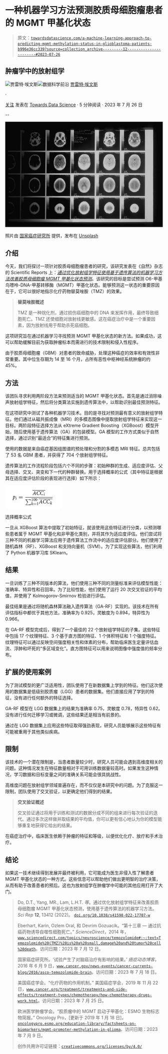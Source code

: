 # 一种机器学习方法预测胶质母细胞瘤患者的 MGMT 甲基化状态

> 原文：[`towardsdatascience.com/a-machine-learning-approach-to-predicting-mgmt-methylation-status-in-glioblastoma-patients-b996e36cc339?source=collection_archive---------12-----------------------#2023-07-26`](https://towardsdatascience.com/a-machine-learning-approach-to-predicting-mgmt-methylation-status-in-glioblastoma-patients-b996e36cc339?source=collection_archive---------12-----------------------#2023-07-26)

## 肿瘤学中的放射组学

[](https://medium.com/@jevans2532?source=post_page-----b996e36cc339--------------------------------)![贾雷特·埃文斯](https://medium.com/@jevans2532?source=post_page-----b996e36cc339--------------------------------)[](https://towardsdatascience.com/?source=post_page-----b996e36cc339--------------------------------)![数据科学前沿](https://towardsdatascience.com/?source=post_page-----b996e36cc339--------------------------------) [贾雷特·埃文斯](https://medium.com/@jevans2532?source=post_page-----b996e36cc339--------------------------------)

·

[关注](https://medium.com/m/signin?actionUrl=https%3A%2F%2Fmedium.com%2F_%2Fsubscribe%2Fuser%2F9612ed1f387a&operation=register&redirect=https%3A%2F%2Ftowardsdatascience.com%2Fa-machine-learning-approach-to-predicting-mgmt-methylation-status-in-glioblastoma-patients-b996e36cc339&user=Jarrett+Evans&userId=9612ed1f387a&source=post_page-9612ed1f387a----b996e36cc339---------------------post_header-----------) 发表在 [Towards Data Science](https://towardsdatascience.com/?source=post_page-----b996e36cc339--------------------------------) · 5 分钟阅读 · 2023 年 7 月 26 日[](https://medium.com/m/signin?actionUrl=https%3A%2F%2Fmedium.com%2F_%2Fvote%2Ftowards-data-science%2Fb996e36cc339&operation=register&redirect=https%3A%2F%2Ftowardsdatascience.com%2Fa-machine-learning-approach-to-predicting-mgmt-methylation-status-in-glioblastoma-patients-b996e36cc339&user=Jarrett+Evans&userId=9612ed1f387a&source=-----b996e36cc339---------------------clap_footer-----------)

--

[](https://medium.com/m/signin?actionUrl=https%3A%2F%2Fmedium.com%2F_%2Fbookmark%2Fp%2Fb996e36cc339&operation=register&redirect=https%3A%2F%2Ftowardsdatascience.com%2Fa-machine-learning-approach-to-predicting-mgmt-methylation-status-in-glioblastoma-patients-b996e36cc339&source=-----b996e36cc339---------------------bookmark_footer-----------)![](img/b0c66015662469f6c7b7f58d2eaddb97.png)

照片由 [国家癌症研究所](https://unsplash.com/@nci?utm_source=medium&utm_medium=referral) 提供，发布在 [Unsplash](https://unsplash.com/?utm_source=medium&utm_medium=referral)

## 介绍

今天，我们将探讨一项针对胶质母细胞瘤患者的研究，该研究发表在《自然》杂志的 Scientific Reports 上：[*通过优化放射组学特征使用基于遗传算法的机器学习方法改善胶质母细胞瘤 MGMT 甲基化状态预测*](https://www.nature.com/articles/s41598-022-17707-w)。该研究的目标是尝试预测 O6-甲基鸟嘌呤-DNA-甲基转移酶（MGMT）甲基化状态。能够预测这一状态的重要原因在于，它可以很好地指示化疗药物替莫唑胺（TMZ）的效果。

> **替莫唑胺概述**
> 
> TMZ 是一种烷化剂，通过损伤癌细胞中的 DNA 来发挥作用，最终导致细胞死亡。TMZ 还使细胞对放射线更敏感。这在癌症治疗中是一个重要因素，因为放射线用于帮助杀死癌细胞。

这项研究旨在通过机器学习寻找预测 MGMT 甲基化状态的新方法。如果成功，这可以帮助缓解目前为获取肿瘤标本而需进行的技术限制和侵入性程序。

由于胶质母细胞瘤（GBM）对患者的致命威胁，处理这种癌症的效率和有效性非常重要。其中位生存期为 14 至 16 个月，占所有恶性中枢神经系统肿瘤的约 45%。

## 方法

该团队寻求利用两阶段方法来预测适当的 MGMT 甲基化状态。首先是通过消除噪声放射组学特征，然后将分类算法实施到遗传算法中，以帮助识别最佳预测特征。

在这项研究中测试了各种机器学习技术。目的是寻找对预测最有意义的放射组学特征。他们通过从磁共振成像（MRI）的多模态图像中提取放射组学特征来实现这一目标。两阶段特征选择方法从 eXtreme Gradient Boosting（XGBoost）模型开始，随后使用基于遗传算法（GA）的包装模型。GA 模型的工作方式类似于自然选择，通过识别“最适合”的特征集进行预测。

使用的数据是来自癌症基因组图谱的预处理和分割的多模态 MRI 特征。总共包括了 53 名 GBM 患者，并获得了 704 个放射组学特征。

遗传算法的工作流程阶段包括六个不同的步骤：初始种群的生成、适应度评估、父母选择、交叉、突变和下一代的种群替换。用于选择概率的公式（其中特征是根据其在适应度评估阶段的表现进行选择）如下所示：

![](img/ddf186a207ca894c6d2cd516cd872f2a.png)

选择概率公式

一旦从 XGBoost 算法中提取了初始特征，就该使用这些特征进行分类，以预测哪些患者属于 MGMT 甲基化和非甲基化类别，并将其作为适应度评估。他们尝试将三种不同的机器学习算法应用于遗传算法工作流中的适应度评估部分。他们使用了随机森林（RF）、XGBoost 和支持向量机（SVM）。为了实现这些算法，他们利用了 Python 机器学习库 SKlearn。

## 结果

一旦训练了三种不同版本的算法，他们使用三种不同的测量标准来评估模型性能：准确率、特异性和召回率。为了比较性能，他们使用了运行 20 次交叉验证的平均值，并使用了 Kolmogorov-Smirnov 检验进行评估。

最佳结果是通过将随机森林算法融入遗传算法（GA-RF）实现的。该技术在所有评估指标中都优于其他方法，准确率为 0.925，灵敏度为 0.894，特异性为 0.966。

在 GA-RF 模型完成后，得到了一个最佳的 22 个放射组学特征的子集。这些特征中包括 17 个纹理特征、3 个基于直方图的特征、1 个体积特征和 1 个强度特征。纹理特征可以通过反映空间强度相关性和体素的分布，帮助临床医生定量评估血流、浮肿和坏死的“多区域变化”。直方图特征可以用来说明图像中强度值的频率分布。

## 扩展的使用案例

为了测试模型的更广泛适用性，团队使用了在新数据集上学到的特征。他们这次使用的数据集是低级别胶质瘤（LGG）患者的数据集。他们直接应用了学到的特征，没有进行任何额外的特征选择。

GA-RF 模型在 LGG 数据集上的结果为准确率 0.75，灵敏度 0.78，特异性 0.62。没有进行任何迁移学习或微调，这些结果还是相当有前景的。

通过在 LGG 数据集上应用这些特征取得强劲表现，研究人员能够展示这些特征有可能被重用于其他类似疾病。

## 限制

该技术的一个潜在限制是，当患者数量较少时，研究人员可能会遇到高维度相关的问题。这种情况发生在特征数量相对于可用训练数据量较高时。如果发生这种情况，学习数据和目标变量之间的准确关系可能会很具挑战性。

高维度问题在放射组学领域普遍存在，而不仅仅是本研究中的问题。为了克服这一限制，团队使用了交叉验证，以更确定他们得到的结果。

> **交叉验证概述**
> 
> 交叉验证通过将用于训练和测试的数据分成不同的组来进行每次验证的迭代。通过多次这样做并取结果的平均值，你可以更有信心地认为你的模型能够重复地获得它给出的结果。

在癌症治疗中，临床医生依赖于肿瘤的特征和等级，以便优化化疗、放疗和手术治疗。

## 结论

如果这一技术继续得到发展并最终被利用，它可能成为医生非侵入性了解患者 MGMT 甲基化状态的一种方式。这些信息可以帮助他们做出更明智的治疗决策，从而有助于改善患者的预后。这也为放射组学在肿瘤学中可能的其他应用打开了大门。

> Do, D.T., Yang, MR., Lam, L.H.T. *等*。通过优化放射组学特征来改善胶质母细胞瘤 MGMT 甲基化状态预测，使用基于遗传算法的机器学习方法。 *Sci Rep* **12**, 13412 (2022)。 [`doi.org/10.1038/s41598-022-17707-w`](https://doi.org/10.1038/s41598-022-17707-w)
> 
> Eberhart, Karin, Ozlem Oral, 和 Devrim Gozuacik。“第十三章 — 通过抗癌药物诱导自噬性细胞死亡。” *ScienceDirect*，2014 年，[`www.sciencedirect.com/topics/neuroscience/temozolomide#:~:text=Temozolomide%20(TMZ)%20is%20a%20small,damage%20and%20tumor%20cell%20death`](https://www.sciencedirect.com/topics/neuroscience/temozolomide#:~:text=Temozolomide%20(TMZ)%20is%20a%20small,damage%20and%20tumor%20cell%20death)。访问日期：2023 年 7 月 12 日。
> 
> 国家癌症研究所。‘试验产生了对脑癌治疗有影响的结果。’ *癌症动态博客*，2016 年 6 月 9 日，[`www.cancer.gov/news-events/cancer-currents-blog/2016/asco-temozolomide-brain`](https://www.cancer.gov/news-events/cancer-currents-blog/2016/asco-temozolomide-brain)。访问日期：2023 年 7 月 18 日。
> 
> 美国癌症学会。“化疗药物的作用机制。” 美国癌症学会，2019 年 11 月 22 日，[`www.cancer.org/treatment/treatments-and-side-effects/treatment-types/chemotherapy/how-chemotherapy-drugs-work.html`](https://www.cancer.org/treatment/treatments-and-side-effects/treatment-types/chemotherapy/how-chemotherapy-drugs-work.html)。访问日期：2023 年 7 月 25 日。
> 
> 欧洲医学肿瘤学会。“胶质瘤中的 MGMT 启动子甲基化：ESMO 生物标志物简报。” Oncology Pro，[更新于 2019 年 1 月 18 日]，[`oncologypro.esmo.org/education-library/factsheets-on-biomarkers/mgmt-promoter-methylation-in-glioma`](https://oncologypro.esmo.org/education-library/factsheets-on-biomarkers/mgmt-promoter-methylation-in-glioma)。访问日期：2023 年 7 月 9 日。
> 
> 创作共用许可证链接：[`creativecommons.org/licenses/by/4.0/`](https://creativecommons.org/licenses/by/4.0/)
